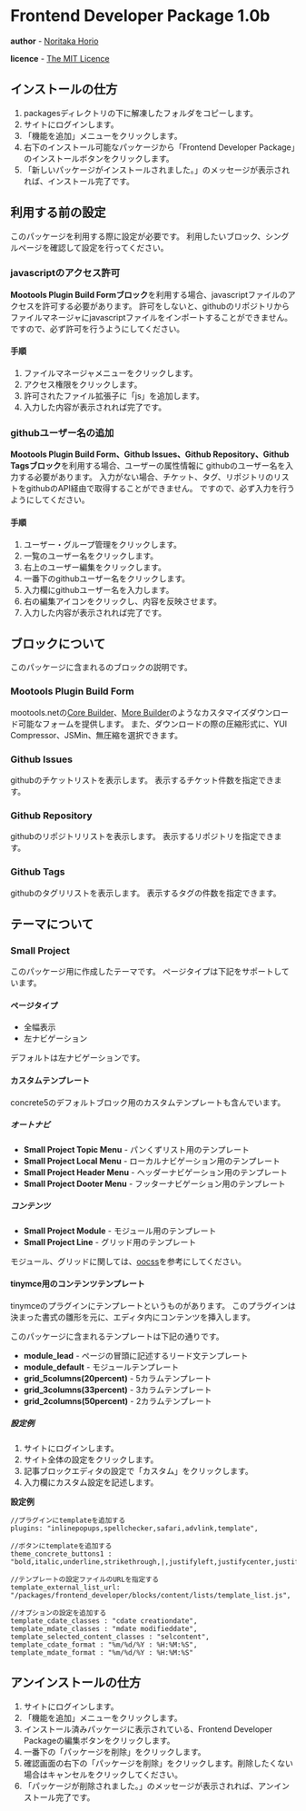 Frontend Developer Package 1.0b
===============================

**author** - [Noritaka Horio](http://sharedhat.com)

**licence** - [The MIT Licence](http://www.opensource.org/licenses/mit-license.php)


インストールの仕方
--------------------------------

1. packagesディレクトリの下に解凍したフォルダをコピーします。
2. サイトにログインします。
3. 「機能を追加」メニューをクリックします。
4. 右下のインストール可能なパッケージから「Frontend Developer Package」のインストールボタンをクリックします。
5. 「新しいパッケージがインストールされました。」のメッセージが表示されれば、インストール完了です。


利用する前の設定
--------------------------------

このパッケージを利用する際に設定が必要です。
利用したいブロック、シングルページを確認して設定を行ってください。


### javascriptのアクセス許可

**Mootools Plugin Build Formブロック**を利用する場合、javascriptファイルのアクセスを許可する必要があります。
許可をしないと、githubのリポジトリからファイルマネージャにjavascriptファイルをインポートすることができません。
ですので、必ず許可を行うようにしてください。

#### 手順

1. ファイルマネージャメニューをクリックします。
2. アクセス権限をクリックします。
3. 許可されたファイル拡張子に「js」を追加します。
4. 入力した内容が表示されれば完了です。


### githubユーザー名の追加

**Mootools Plugin Build Form、Github Issues、Github Repository、Github Tagsブロック**を利用する場合、ユーザーの属性情報に
githubのユーザー名を入力する必要があります。
入力がない場合、チケット、タグ、リポジトリのリストをgithubのAPI経由で取得することができません。
ですので、必ず入力を行うようにしてください。



#### 手順

1. ユーザー・グループ管理をクリックします。
2. 一覧のユーザー名をクリックします。
3. 右上のユーザー編集をクリックします。
4. 一番下のgithubユーザー名をクリックします。
5. 入力欄にgithubユーザー名を入力します。
6. 右の編集アイコンをクリックし、内容を反映させます。
7. 入力した内容が表示されれば完了です。



ブロックについて
--------------------------------

このパッケージに含まれるのブロックの説明です。

### Mootools Plugin Build Form
mootools.netの[Core Builder](http://mootools.net/core)、[More Builder](http://mootools.net/more)のようなカスタマイズダウンロード可能なフォームを提供します。
また、ダウンロードの際の圧縮形式に、YUI Compressor、JSMin、無圧縮を選択できます。

### Github Issues
githubのチケットリストを表示します。
表示するチケット件数を指定できます。

### Github Repository
githubのリポジトリリストを表示します。
表示するリポジトリを指定できます。

### Github Tags
githubのタグリリストを表示します。
表示するタグの件数を指定できます。


テーマについて
--------------------------------

### Small Project

このパッケージ用に作成したテーマです。
ページタイプは下記をサポートしています。

#### ページタイプ

* 全幅表示
* 左ナビゲーション

デフォルトは左ナビゲーションです。

#### カスタムテンプレート

concrete5のデフォルトブロック用のカスタムテンプレートも含んでいます。

##### オートナビ

* **Small Project Topic Menu** - パンくずリスト用のテンプレート
* **Small Project Local Menu** - ローカルナビゲーション用のテンプレート
* **Small Project Header Menu** - ヘッダーナビゲーション用のテンプレート
* **Small Project Dooter Menu** - フッターナビゲーション用のテンプレート

##### コンテンツ

* **Small Project Module** - モジュール用のテンプレート
* **Small Project Line** - グリッド用のテンプレート

モジュール、グリッドに関しては、[oocss](http://wiki.github.com/stubbornella/oocss/)を参考にしてください。



#### tinymce用のコンテンツテンプレート

tinymceのプラグインにテンプレートというものがあります。
このプラグインは決まった書式の雛形を元に、エディタ内にコンテンツを挿入します。

このパッケージに含まれるテンプレートは下記の通りです。

* **module_lead** - ページの冒頭に記述するリード文テンプレート
* **module_default** - モジュールテンプレート
* **grid_5columns(20percent)** - 5カラムテンプレート
* **grid_3columns(33percent)** - 3カラムテンプレート
* **grid_2columns(50percent)** - 2カラムテンプレート


##### 設定例

1. サイトにログインします。
2. サイト全体の設定をクリックします。
3. 記事ブロックエディタの設定で「カスタム」をクリックします。
4. 入力欄にカスタム設定を記述します。

**設定例**

	//プラグインにtemplateを追加する
	plugins: "inlinepopups,spellchecker,safari,advlink,template",

	//ボタンにtemplateを追加する
	theme_concrete_buttons1 : "bold,italic,underline,strikethrough,|,justifyleft,justifycenter,justifyright,justifyfull,|,hr,|,styleselect,formatselect,fontsizeselect,template",

	//テンプレートの設定ファイルのURLを指定する
	template_external_list_url: "/packages/frontend_developer/blocks/content/lists/template_list.js",

	//オプションの設定を追加する
	template_cdate_classes : "cdate creationdate",
	template_mdate_classes : "mdate modifieddate",
	template_selected_content_classes : "selcontent",
	template_cdate_format : "%m/%d/%Y : %H:%M:%S",
	template_mdate_format : "%m/%d/%Y : %H:%M:%S"



アンインストールの仕方
--------------------------------

1. サイトにログインします。
2. 「機能を追加」メニューをクリックします。
3. インストール済みパッケージに表示されている、Frontend Developer Packageの編集ボタンをクリックします。
4. 一番下の「パッケージを削除」をクリックします。
5. 確認画面の右下の「パッケージを削除」をクリックします。削除したくない場合はキャンセルをクリックしてください。
6. 「パッケージが削除されました。」のメッセージが表示されれば、アンインストール完了です。